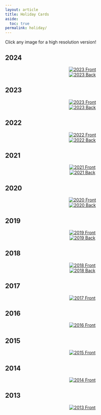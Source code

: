 ```yaml
---
layout: article
title: Holiday Cards
aside:
  toc: true
permalink: holiday/
---
```


Click any image for a high resolution version!

## 2024

<div class="grid-container">
  <div class="grid grid--py-3">
    <div class="cell cell--8">
      <center>
      <a href="/holiday/AdrianHolidayCard12_front.jpg">
        <img class="image-h image-h--xl" style="object-fit: contain" src="/holiday/preview/AdrianHolidayCard12_front.jpg" title="2023 Front"/>
      </a>
      </center>
    </div>
    <div class="cell cell--4">
      <center>
      <a href="/holiday/AdrianHolidayCard12_back.jpg">
        <img class="image-h image-h--xl" style="object-fit: contain" src="/holiday/preview/AdrianHolidayCard12_back.jpg" title="2023 Back"/>
      </a>
      </center>
    </div>
  </div>
</div>

## 2023

<div class="grid-container">
  <div class="grid grid--py-3">
    <div class="cell cell--8">
      <center>
      <a href="/holiday/AdrianHolidayCard11_front.jpg">
        <img class="image-h image-h--xl" style="object-fit: contain" src="/holiday/preview/AdrianHolidayCard11_front.jpg" title="2023 Front"/>
      </a>
      </center>
    </div>
    <div class="cell cell--4">
      <center>
      <a href="/holiday/AdrianHolidayCard11_back.jpg">
        <img class="image-h image-h--xl" style="object-fit: contain" src="/holiday/preview/AdrianHolidayCard11_back.jpg" title="2023 Back"/>
      </a>
      </center>
    </div>
  </div>
</div>


## 2022

<div class="grid-container">
  <div class="grid grid--py-3">
    <div class="cell cell--8">
      <center>
      <a href="/holiday/AdrianHolidayCard10_front.jpg">
        <img class="image-h image-h--xl" style="object-fit: contain" src="/holiday/preview/AdrianHolidayCard10_front.jpg" title="2022 Front"/>
      </a>
      </center>
    </div>
    <div class="cell cell--4">
      <center>
      <a href="/holiday/AdrianHolidayCard10_back.jpg">
        <img class="image-h image-h--xl" style="object-fit: contain" src="/holiday/preview/AdrianHolidayCard10_back.jpg" title="2022 Back"/>
      </a>
      </center>
    </div>
  </div>
</div>

## 2021

<div class="grid-container">
  <div class="grid grid--py-3">
    <div class="cell cell--8">
      <center>
      <a href="/holiday/AdrianHolidayCard9_front.jpg">
        <img class="image-h image-h--xl" style="object-fit: contain" src="/holiday/preview/AdrianHolidayCard9_front.jpg" title="2021 Front"/>
      </a>
      </center>
    </div>
    <div class="cell cell--4">
      <center>
      <a href="/holiday/AdrianHolidayCard9_back.jpg">
        <img class="image-h image-h--xl" style="object-fit: contain" src="/holiday/preview/AdrianHolidayCard9_back.jpg" title="2021 Back"/>
      </a>
      </center>
    </div>
  </div>
</div>

## 2020

<div class="grid-container">
  <div class="grid grid--py-3">
    <div class="cell cell--8">
      <center>
      <a href="/holiday/AdrianHolidayCard8_front.jpg">
        <img class="image-h image-h--xl" style="object-fit: contain" src="/holiday/preview/AdrianHolidayCard8_front.jpg" title="2020 Front"/>
      </a>
      </center>
    </div>
    <div class="cell cell--4">
      <center>
      <a href="/holiday/AdrianHolidayCard8_back.jpg">
        <img class="image-h image-h--xl" style="object-fit: contain" src="/holiday/preview/AdrianHolidayCard8_back.jpg" title="2020 Back"/>
      </a>
      </center>
    </div>
  </div>
</div>

## 2019

<div class="grid-container">
  <div class="grid grid--py-3">
    <div class="cell cell--8">
      <center>
      <a href="/holiday/AdrianHolidayCard7_front.jpg">
        <img class="image-h image-h--xl" style="object-fit: contain" src="/holiday/preview/AdrianHolidayCard7_front.jpg" title="2019 Front"/>
      </a>
      </center>
    </div>
    <div class="cell cell--4">
      <center>
      <a href="/holiday/AdrianHolidayCard7_back.jpg">
        <img class="image-h image-h--xl" style="object-fit: contain" src="/holiday/preview/AdrianHolidayCard7_back.jpg" title="2019 Back"/>
      </a>
      </center>
    </div>
  </div>
</div>


## 2018

<div class="grid-container">
  <div class="grid grid--py-3">
    <div class="cell cell--8">
      <center>
      <a href="/holiday/AdrianHolidayCard6_front.jpg">
        <img class="image-h image-h--xl" style="object-fit: contain" src="/holiday/preview/AdrianHolidayCard6_front.jpg" title="2018 Front"/>
      </a>
      </center>
    </div>
    <div class="cell cell--4">
      <center>
      <a href="/holiday/AdrianHolidayCard6_back.jpg">
        <img class="image-h image-h--xl" style="object-fit: contain" src="/holiday/preview/AdrianHolidayCard6_back.jpg" title="2018 Back"/>
      </a>
      </center>
    </div>
  </div>
</div>

## 2017

<div class="grid-container">
  <div class="grid grid--py-3">
    <div class="cell cell--8">
      <center>
      <a href="/holiday/AdrianHolidayCard5_front.jpg">
        <img class="image-h image-h--xl" style="object-fit: contain" src="/holiday/preview/AdrianHolidayCard5_front.jpg" title="2017 Front"/>
      </a>
      </center>
    </div>
  </div>
</div>

## 2016

<div class="grid-container">
  <div class="grid grid--py-3">
    <div class="cell cell--8">
      <center>
      <a href="/holiday/AdrianHolidayCard4_front.jpg">
        <img class="image-h image-h--xl" style="object-fit: contain" src="/holiday/preview/AdrianHolidayCard4_front.jpg" title="2016 Front"/>
      </a>
      </center>
    </div>
  </div>
</div>

## 2015

<div class="grid-container">
  <div class="grid grid--py-3">
    <div class="cell cell--8">
      <center>
      <a href="/holiday/AdrianHolidayCard3_front.jpg">
        <img class="image-h image-h--xl" style="object-fit: contain" src="/holiday/preview/AdrianHolidayCard3_front.jpg" title="2015 Front"/>
      </a>
      </center>
    </div>
  </div>
</div>

## 2014

<div class="grid-container">
  <div class="grid grid--py-3">
    <div class="cell cell--8">
      <center>
      <a href="/holiday/AdrianHolidayCard2_front.jpg">
        <img class="image-h image-h--xl" style="object-fit: contain" src="/holiday/preview/AdrianHolidayCard2_front.jpg" title="2014 Front"/>
      </a>
      </center>
    </div>
  </div>
</div>

## 2013

<div class="grid-container">
  <div class="grid grid--py-3">
    <div class="cell cell--8">
      <center>
      <a href="/holiday/AdrianHolidayCard1_front.jpg">
        <img class="image-h image-h--xl" style="object-fit: contain" src="/holiday/preview/AdrianHolidayCard1_front.jpg" title="2013 Front"/>
      </a>
      </center>
    </div>
  </div>
</div>
